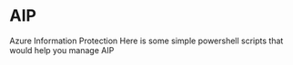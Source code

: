# AIP
Azure Information Protection
Here is some simple powershell scripts that would help you manage AIP 
